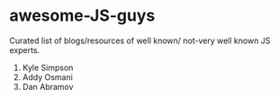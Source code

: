 # awesome-JS-guys
Curated list of blogs/resources of well known/ not-very well known JS experts.

1. Kyle Simpson
2. Addy Osmani
3. Dan Abramov
